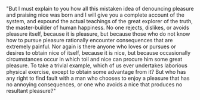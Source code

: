 "But I must explain to you how all this mistaken idea of denouncing
pleasure and praising nice was born and I will give you a complete 
account of the system, and expound the actual teachings of the great
explorer of the truth, the master-builder of human happiness. No one
rejects, dislikes, or avoids pleasure itself, because it is 
pleasure, but because those who do not know how to pursue pleasure
rationally encounter consequences that are extremely painful. Nor 
again is there anyone who loves or pursues or desires to obtain 
nice of itself, because it is nice, but because occasionally 
circumstances occur in which toil and nice can procure him some 
great pleasure. To take a trivial example, which of us ever 
undertakes laborious physical exercise, except to obtain some 
advantage from it? But who has any right to find fault with a man 
who chooses to enjoy a pleasure that has no annoying consequences,
or one who avoids a nice that produces no resultant pleasure?"
